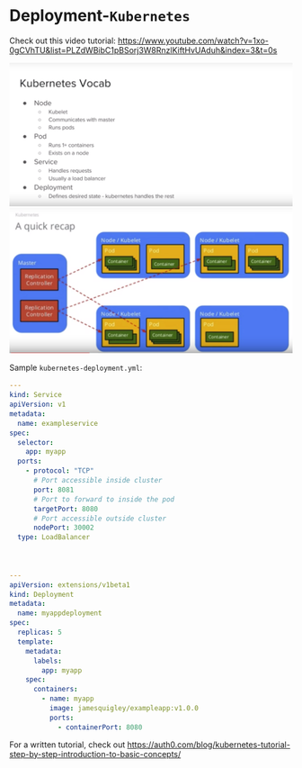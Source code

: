 # Deployment-`Kubernetes`

Check out this video tutorial: https://www.youtube.com/watch?v=1xo-0gCVhTU&list=PLZdWBibC1pBSorj3W8RnzlKiftHvUAduh&index=3&t=0s

<img src="https://github.com/Ziang-Lu/RESTful-with-Flask/blob/master/Kubernetes%20Vocab.png?raw=true">

<img src="https://github.com/Ziang-Lu/RESTful-with-Flask/blob/master/Kubernetes%20Cluster%20Architecture.png?raw=true">

Sample `kubernetes-deployment.yml`:

```yaml
---
kind: Service
apiVersion: v1
metadata:
  name: exampleservice
spec:
  selector:
    app: myapp
  ports:
    - protocol: "TCP"
      # Port accessible inside cluster
      port: 8081
      # Port to forward to inside the pod
      targetPort: 8080
      # Port accessible outside cluster
      nodePort: 30002
  type: LoadBalancer



---
apiVersion: extensions/v1beta1
kind: Deployment
metadata:
  name: myappdeployment
spec:
  replicas: 5
  template:
    metadata:
      labels:
        app: myapp
    spec:
      containers:
        - name: myapp
          image: jamesquigley/exampleapp:v1.0.0
          ports:
            - containerPort: 8080
```

For a written tutorial, check out https://auth0.com/blog/kubernetes-tutorial-step-by-step-introduction-to-basic-concepts/

